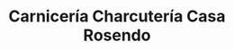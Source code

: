 ---
title: "Carnicería Charcutería Casa Rosendo"
url: /capileira/carniceria-charcuteria-casa-rosendo/
shop: Metzgerei
---